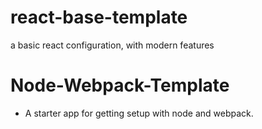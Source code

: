 # react-base-template
a basic react configuration, with modern features
# Node-Webpack-Template
* A starter app for getting setup with node and webpack.
